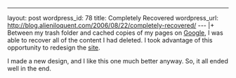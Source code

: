--- 
layout: post
wordpress_id: 78
title: Completely Recovered
wordpress_url: http://blog.alieniloquent.com/2006/08/22/completely-recovered/
--- |+
Between my trash folder and cached copies of my pages on [Google][1], I was
able to recover all of the content I had deleted. I took advantage of this
opportunity to redesign the [site][2].

I made a new design, and I like this one much better anyway. So, it all ended
well in the end.

   [1]: http://www.google.com/

   [2]: http://www.alieniloquent.com

